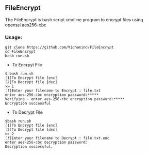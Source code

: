 ## FileEncrypt

The FileEncrypt is bash script cmdline program to encrypt files using openssl aes256-cbc


### Usage:
```
git clone https://github.com/Vidhunind/FileEncrypt
cd FileEncrypt
bash run.sh
```
- To Encrpyt File
```
$ bash run.sh
[1]To Encrypt file [enc]
[2]To Decrypt file [dec]
>> 1
[!]Enter your filename to Encrypt : file.txt
enter aes-256-cbc encryption password:*****
Verifying - enter aes-256-cbc encryption password:*****
Encryption successful
```
- To Decrypt File
```
$bash run.sh
[1]To Encrypt file [enc]
[2]To Decrypt file [dec]
>> 2
[!]Enter your filename to Decrypt : file.txt.enc
enter aes-256-cbc decryption password:
Decryption successful.
```